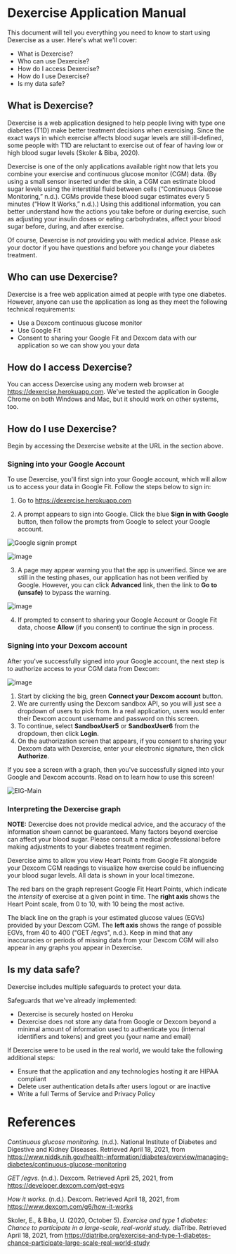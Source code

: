 # Dexercise Application Manual

This document will tell you everything you need to know to start using Dexercise as a user.  Here's what we'll cover:

- What is Dexercise?
- Who can use Dexercise?
- How do I access Dexercise?
- How do I use Dexercise?
- Is my data safe?

## What is Dexercise?

Dexercise is a web application designed to help people living with type one diabetes (T1D) make better treatment decisions when exercising.  Since the exact ways in which exercise affects blood sugar levels are still ill-defined, some people with T1D are reluctant to exercise out of fear of having low or high blood sugar levels (Skoler & Biba, 2020).

Dexercise is one of the only applications available right now that lets you combine your exercise and continuous glucose monitor (CGM) data.  (By using a small sensor inserted under the skin, a CGM can estimate blood sugar levels using the interstitial fluid between cells (“Continuous Glucose Monitoring,” n.d.).  CGMs provide these blood sugar estimates every 5 minutes (“How It Works,” n.d.).)  Using this additional information, you can better understand how the actions you take before or during exercise, such as adjusting your insulin doses or eating carbohydrates, affect your blood sugar before, during, and after exercise.

Of course, Dexercise is _not_ providing you with medical advice.  Please ask your doctor if you have questions and before you change your diabetes treatment.

## Who can use Dexercise?

Dexercise is a free web application aimed at people with type one diabetes.  However, anyone can use the application as long as they meet the following technical requirements:

- Use a Dexcom continuous glucose monitor
- Use Google Fit
- Consent to sharing your Google Fit and Dexcom data with our application so we can show you your data

## How do I access Dexercise?

You can access Dexercise using any modern web browser at https://dexercise.herokuapp.com.  We've tested the application in Google Chrome on both Windows and Mac, but it should work on other systems, too.

## How do I use Dexercise?

Begin by accessing the Dexercise website at the URL in the section above.

### Signing into your Google Account

To use Dexercise, you'll first sign into your Google account, which will allow us to access your data in Google Fit.  Follow the steps below to sign in:

1. Go to https://dexercise.herokuapp.com

2. A prompt appears to sign into Google.  Click the blue **Sign in with Google** button, then follow the prompts from Google to select your Google account.

![Google signin prompt](https://user-images.githubusercontent.com/5790137/115498002-b5648a00-a23a-11eb-978b-effaf78f3c99.png)

![image](https://user-images.githubusercontent.com/5790137/115498339-623f0700-a23b-11eb-993d-63fda312d5ec.png)

3. A page may appear warning you that the app is unverified.  Since we are still in the testing phases, our application has not been verified by Google.  However, you can click **Advanced** link, then the link to **Go to <ADD URL HERE> (unsafe)** to bypass the warning.

![image](https://user-images.githubusercontent.com/5790137/115498304-55baae80-a23b-11eb-91d4-f9ce035681f6.png)
  
4. If prompted to consent to sharing your Google Account or Google Fit data, choose **Allow** (if you consent) to continue the sign in process.

### Signing into your Dexcom account

After you've successfully signed into your Google account, the next step is to authorize access to your CGM data from Dexcom:

![image](https://user-images.githubusercontent.com/5790137/115498635-f27d4c00-a23b-11eb-85ef-7058c320b8c1.png)

1. Start by clicking the big, green **Connect your Dexcom account** button.
2. We are currently using the Dexcom sandbox API, so you will just see a dropdown of users to pick from.  In a real application, users would enter their Dexcom account username and password on this screen.
3. To continue, select **SandboxUser5** or **SandboxUser6** from the dropdown, then click **Login**.
4. On the authorization screen that appears, if you consent to sharing your Dexcom data with Dexercise, enter your electronic signature, then click **Authorize**.

If you see a screen with a graph, then you've successfully signed into your Google and Dexcom accounts.  Read on to learn how to use this screen!

![EIG-Main](https://user-images.githubusercontent.com/5790137/115981975-a5fc7e00-a565-11eb-8a7b-13cfb56b5ac6.png)


### Interpreting the Dexercise graph

**NOTE:** Dexercise does not provide medical advice, and the accuracy of the information shown cannot be guaranteed. Many factors beyond exercise can affect your blood sugar.  Please consult a medical professional before making adjustments to your diabetes treatment regimen.

Dexercise aims to allow you view Heart Points from Google Fit alongside your Dexcom CGM readings to visualize how exercise could be influencing your blood sugar levels. All data is shown in your local timezone.

The red bars on the graph represent Google Fit Heart Points, which indicate the _intensity_ of exercise at a given point in time.  The **right axis** shows the Heart Point scale, from 0 to 10, with 10 being the most active.

The black line on the graph is your estimated glucose values (EGVs) provided by your Dexcom CGM.  The **left axis** shows the range of possible EGVs, from 40 to 400 ("GET /egvs", n.d.).  Keep in mind that any inaccuracies or periods of missing data from your Dexcom CGM will also appear in any graphs you appear in Dexercise.

## Is my data safe?

Dexercise includes multiple safeguards to protect your data.

Safeguards that we've already implemented:

- Dexercise is securely hosted on Heroku
- Dexercise does not store any data from Google or Dexcom beyond a minimal amount of information used to authenticate you (internal identifiers and tokens) and greet you (your name and email)

If Dexercise were to be used in the real world, we would take the following additional steps:

- Ensure that the application and any technologies hosting it are HIPAA compliant
- Delete user authentication details after users logout or are inactive
- Write a full Terms of Service and Privacy Policy

# References

_Continuous glucose monitoring._ (n.d.). National Institute of Diabetes and Digestive and Kidney Diseases. Retrieved April 18, 2021, from https://www.niddk.nih.gov/health-information/diabetes/overview/managing-diabetes/continuous-glucose-monitoring

_GET /egvs._ (n.d.). Dexcom. Retrieved April 25, 2021, from https://developer.dexcom.com/get-egvs

_How it works._ (n.d.). Dexcom. Retrieved April 18, 2021, from https://www.dexcom.com/g6/how-it-works

Skoler, E., & Biba, U. (2020, October 5). _Exercise and type 1 diabetes: Chance to participate in a large-scale, real-world study._ diaTribe. Retrieved April 18, 2021, from https://diatribe.org/exercise-and-type-1-diabetes-chance-participate-large-scale-real-world-study
